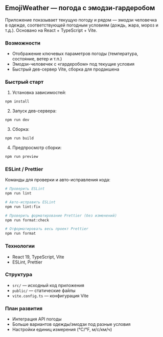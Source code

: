 ## EmojiWeather — погода с эмодзи-гардеробом

Приложение показывает текущую погоду и рядом — эмодзи человечка в одежде, соответствующей погодным условиям (дождь, жара, мороз и т.д.). Основано на React + TypeScript + Vite.

### Возможности

- Отображение ключевых параметров погоды (температура, состояние, ветер и т.п.)
- Эмодзи-человечек с «гардеробом» под текущие условия
- Быстрый дев-сервер Vite, сборка для продакшена

### Быстрый старт

1. Установка зависимостей:

```bash
npm install
```

2. Запуск дев-сервера:

```bash
npm run dev
```

3. Сборка:

```bash
npm run build
```

4. Предпросмотр сборки:

```bash
npm run preview
```

### ESLint / Prettier

Команды для проверки и авто-исправления кода:

```bash
# Проверить ESLint
npm run lint

# Авто-исправить ESLint
npm run lint:fix

# Проверить форматирование Prettier (без изменений)
npm run format:check

# Отформатировать весь проект Prettier
npm run format
```

### Технологии

- React 19, TypeScript, Vite
- ESLint, Prettier

### Структура

- `src/` — исходный код приложения
- `public/` — статические файлы
- `vite.config.ts` — конфигурация Vite

### План развития

- Интеграция API погоды
- Больше вариантов одежды/эмодзи под разные условия
- Настройки единиц измерения (°C/°F, м/с/км/ч)
